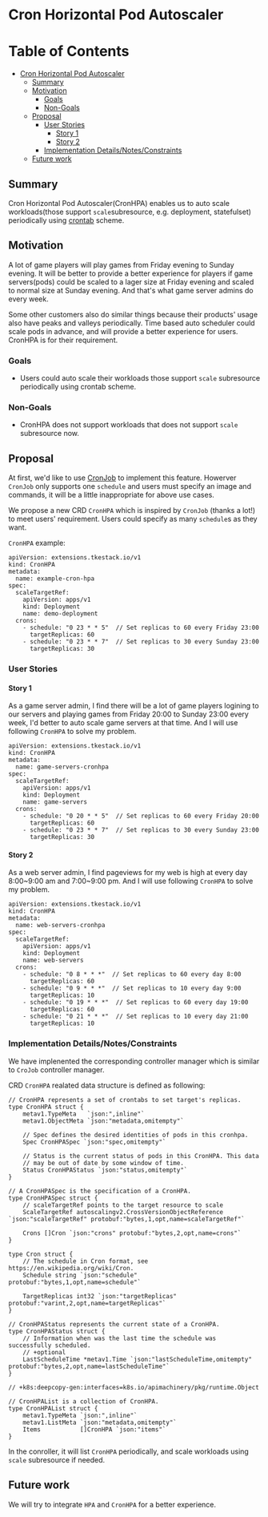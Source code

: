 # Cron Horizontal Pod Autoscaler

Table of Contents
=================

   * [Cron Horizontal Pod Autoscaler](#cron-horizontal-pod-autoscaler)
      * [Summary](#summary)
      * [Motivation](#motivation)
         * [Goals](#goals)
         * [Non-Goals](#non-goals)
      * [Proposal](#proposal)
         * [User Stories](#user-stories)
            * [Story 1](#story-1)
            * [Story 2](#story-2)
         * [Implementation Details/Notes/Constraints](#implementation-detailsnotesconstraints)
      * [Future work](#future-work)

## Summary

Cron Horizontal Pod Autoscaler(CronHPA) enables us to auto scale workloads(those support `scale`subresource, e.g. deployment, statefulset) periodically using [crontab](https://en.wikipedia.org/wiki/Cron) scheme.

## Motivation

A lot of game players will play games from Friday evening to Sunday evening. It will be better to provide a better experience for players if game servers(pods) could be scaled to a lager size at Friday evening and scaled to normal size at Sunday evening. And that's what game server admins do every week.

Some other customers also do similar things because their products' usage also have peaks and valleys periodically. Time based auto scheduler could scale pods in advance, and will provide a better experience for users. CronHPA is for their requirement.

### Goals

* Users could auto scale their workloads those support `scale` subresource periodically using crontab scheme.

### Non-Goals

* CronHPA does not support workloads that does not support `scale` subresource now.

## Proposal

At first, we'd like to use [CronJob](https://kubernetes.io/docs/concepts/workloads/controllers/cron-jobs/) to implement this feature. Howerver `CronJob` only supports one `schedule` and users must specify an image and commands, it will be a little inappropriate for above use cases.

We propose a new CRD `CronHPA` which is inspired by `CronJob` (thanks a lot!) to meet users' requirement. Users could specify as many `schedule`s as they want.

`CronHPA` example:

```
apiVersion: extensions.tkestack.io/v1
kind: CronHPA
metadata:
  name: example-cron-hpa
spec:
  scaleTargetRef:
    apiVersion: apps/v1
    kind: Deployment
    name: demo-deployment
  crons:
    - schedule: "0 23 * * 5"  // Set replicas to 60 every Friday 23:00
      targetReplicas: 60
    - schedule: "0 23 * * 7"  // Set replicas to 30 every Sunday 23:00
      targetReplicas: 30
```

### User Stories

#### Story 1

As a game server admin, I find there will be a lot of game players logining to our servers and playing games from Friday 20:00 to Sunday 23:00 every week, I'd better to auto scale game servers at that time. And I will use following `CronHPA` to solve my problem.

```
apiVersion: extensions.tkestack.io/v1
kind: CronHPA
metadata:
  name: game-servers-cronhpa
spec:
  scaleTargetRef:
    apiVersion: apps/v1
    kind: Deployment
    name: game-servers
  crons:
    - schedule: "0 20 * * 5"  // Set replicas to 60 every Friday 20:00
      targetReplicas: 60
    - schedule: "0 23 * * 7"  // Set replicas to 30 every Sunday 23:00
      targetReplicas: 30
```

#### Story 2

As a web server admin, I find pageviews for my web is high at every day 8:00~9:00 am and 7:00~9:00 pm. And I will use following `CronHPA` to solve my problem.

```
apiVersion: extensions.tkestack.io/v1
kind: CronHPA
metadata:
  name: web-servers-cronhpa
spec:
  scaleTargetRef:
    apiVersion: apps/v1
    kind: Deployment
    name: web-servers
  crons:
    - schedule: "0 8 * * *"  // Set replicas to 60 every day 8:00
      targetReplicas: 60
    - schedule: "0 9 * * *"  // Set replicas to 10 every day 9:00
      targetReplicas: 10
    - schedule: "0 19 * * *"  // Set replicas to 60 every day 19:00
      targetReplicas: 60
    - schedule: "0 21 * * *"  // Set replicas to 10 every day 21:00
      targetReplicas: 10
```

### Implementation Details/Notes/Constraints

We have implenented the corresponding controller manager which is similar to `CroJob` controller manager.

CRD `CronHPA` realated data structure is defined as following:

```
// CronHPA represents a set of crontabs to set target's replicas.
type CronHPA struct {
	metav1.TypeMeta   `json:",inline"`
	metav1.ObjectMeta `json:"metadata,omitempty"`

	// Spec defines the desired identities of pods in this cronhpa.
	Spec CronHPASpec `json:"spec,omitempty"`

	// Status is the current status of pods in this CronHPA. This data
	// may be out of date by some window of time.
	Status CronHPAStatus `json:"status,omitempty"`
}

// A CronHPASpec is the specification of a CronHPA.
type CronHPASpec struct {
	// scaleTargetRef points to the target resource to scale
	ScaleTargetRef autoscalingv2.CrossVersionObjectReference `json:"scaleTargetRef" protobuf:"bytes,1,opt,name=scaleTargetRef"`

	Crons []Cron `json:"crons" protobuf:"bytes,2,opt,name=crons"`
}

type Cron struct {
	// The schedule in Cron format, see https://en.wikipedia.org/wiki/Cron.
	Schedule string `json:"schedule" protobuf:"bytes,1,opt,name=schedule"`

	TargetReplicas int32 `json:"targetReplicas" protobuf:"varint,2,opt,name=targetReplicas"`
}

// CronHPAStatus represents the current state of a CronHPA.
type CronHPAStatus struct {
	// Information when was the last time the schedule was successfully scheduled.
	// +optional
	LastScheduleTime *metav1.Time `json:"lastScheduleTime,omitempty" protobuf:"bytes,2,opt,name=lastScheduleTime"`
}

// +k8s:deepcopy-gen:interfaces=k8s.io/apimachinery/pkg/runtime.Object

// CronHPAList is a collection of CronHPA.
type CronHPAList struct {
	metav1.TypeMeta `json:",inline"`
	metav1.ListMeta `json:"metadata,omitempty"`
	Items           []CronHPA `json:"items"`
}
```

In the conroller, it will list `CronHPA` periodically, and scale workloads using `scale` subresource if needed.

## Future work

We will try to integrate `HPA` and `CronHPA` for a better experience.
